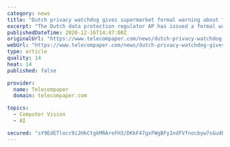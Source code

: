 ```yaml
---
category: news
title: "Dutch privacy watchdog gives supermarket formal warning about facial recognition"
excerpt: "The Dutch data protection regulator AP has issued a formal warning to a supermarket about the use of facial recognition. Although the facial recognition system has been off since December 2019, the supermarket wants to turn it back on to protect shop visitors and staff,"
publishedDateTime: 2020-12-16T14:47:00Z
originalUrl: "https://www.telecompaper.com/news/dutch-privacy-watchdog-gives-supermarket-formal-warning-about-facial-recognition--1366045"
webUrl: "https://www.telecompaper.com/news/dutch-privacy-watchdog-gives-supermarket-formal-warning-about-facial-recognition--1366045"
type: article
quality: 14
heat: 14
published: false

provider:
  name: Telecompaper
  domain: telecompaper.com

topics:
  - Computer Vision
  - AI

secured: "sY9EdETlocc9i2HkCtgkMRAreFH3/DKkF47gxFWgBFy1ndFVfnocbyw7sGudBRd5LE9FCG6IwaSWhFy8LXBrN1MG+7GU4DaEiPYRWhu0RxF8dnDMmmEa418PWo7Ta7NksxMAiPuVhDl9IGPoaEv5AGf/Ye4kBIF2mmcVrFkioLzJn0Ss0a+638AnETQICXasIKJyspGPQhwJquKuV0mgzGL2Wso/bkhIw/49m0gQWvLob913R1sGIKWTIt+DaCA+q9yX5o7KmWcV4tOfPyKHWLKwJ9AKO0lNQe4Zztu/3Fs9IxG34MHKru5hOCUSVzSFRsXvqWwfaKL85ySCvTaiGfVowcjHxpRLx9dsl1rGbjA=;0DlignBKckYCVb/kNVcvkQ=="
---
```


